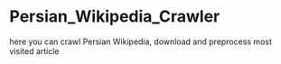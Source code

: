 # Persian_Wikipedia_Crawler
here you can crawl Persian Wikipedia, download and preprocess most visited article
